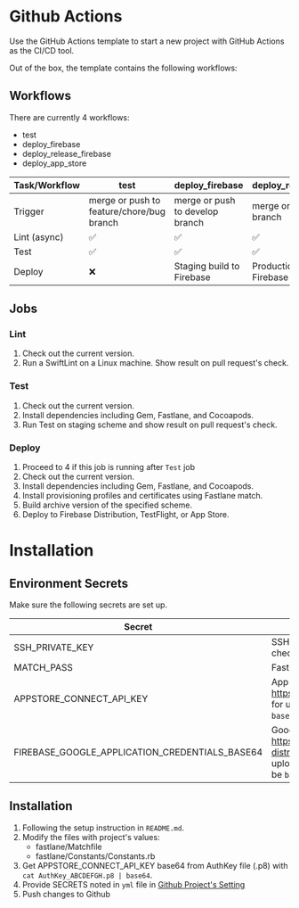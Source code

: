 # Github Actions

Use the GitHub Actions template to start a new project with GitHub Actions as the CI/CD tool.

Out of the box, the template contains the following workflows:

## Workflows

There are currently 4 workflows:

- test
- deploy_firebase
- deploy_release_firebase
- deploy_app_store

|Task/Workflow           |test                                                                                                                                |deploy_firebase|deploy_release_firebase|deploy_app_store|
|------------------------|------------------------------------------------------------------------------------------------------------------------------------|---------------|-----------------------|----------------|
|Trigger                 |merge or push to feature/chore/bug branch                                                                                           |merge or push to develop branch|merge or push to release branch|merge or push to main/ master branch|
|Lint (async)            |✅                                                                                                                                   |✅              |✅                      |✅               |
|Test                    |✅                                                                                                                                   |✅              |✅                      |✅               |
|Deploy                  |❌                                                                                                                                   |Staging build to Firebase|Production build to Firebase|Production build to App Store|

## Jobs

### Lint

1. Check out the current version.
2. Run a SwiftLint on a Linux machine. Show result on pull request's check.

### Test

1. Check out the current version.
2. Install dependencies including Gem, Fastlane, and Cocoapods.
3. Run Test on staging scheme and show result on pull request's check.

### Deploy

1. Proceed to 4 if this job is running after `Test` job
2. Check out the current version.
3. Install dependencies including Gem, Fastlane, and Cocoapods.
4. Install provisioning profiles and certificates using Fastlane match.
5. Build archive version of the specified scheme.
6. Deploy to Firebase Distribution, TestFlight, or App Store.

# Installation

## Environment Secrets

Make sure the following secrets are set up.

|Secret                  |Description                                                                                                                         |test|deploy_firebase|deploy_release_firebase|deploy_app_store                   |
|------------------------|------------------------------------------------------------------------------------------------------------------------------------|----|---------------|-----------------------|-----------------------------------|
|SSH_PRIVATE_KEY         |SSH key connected to a user with access to the match repo for check out the match repo.                                             |-   |✅              |✅                      |✅                                  |
|MATCH_PASS              |Fastlane Match Passphrase for decrypting a match repository.                                                                        |-   |✅              |✅                      |✅                                  |
|APPSTORE_CONNECT_API_KEY|App Store Connect API https://docs.fastlane.tools/actions/app_store_connect_api_key/ for uploading build to TestFlight or App Store. Should be `base64` encoded.|-   |-              |-                      |✅                                  |
|FIREBASE_GOOGLE_APPLICATION_CREDENTIALS_BASE64|Google Service Firebase Account https://firebase.google.com/docs/app-distribution/ios/distribute-fastlane#service-acc-fastlane for uploading build to Firebase Distributions and Analytics. Should be `base64` encoded.|-   |✅              |✅                      |✅ For uploading dSYM to Crashlytics|

## Installation

1. Following the setup instruction in `README.md`.
2. Modify the files with project's values:
    - fastlane/Matchfile
    - fastlane/Constants/Constants.rb
3. Get APPSTORE_CONNECT_API_KEY base64 from AuthKey file (.p8) with `cat AuthKey_ABCDEFGH.p8 | base64`.
4. Provide SECRETS noted in `yml` file in [Github Project's Setting](https://docs.github.com/en/actions/reference/encrypted-secrets)
4. Push changes to Github
